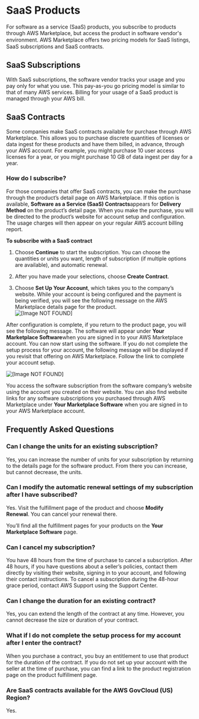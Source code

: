 # SaaS Products<a name="buyer-saas-products"></a>

 For software as a service \(SaaS\) products, you subscribe to products through AWS Marketplace, but access the product in software vendor's environment\. AWS Marketplace oﬀers two pricing models for SaaS listings, SaaS subscriptions and SaaS contracts\. 

## SaaS Subscriptions<a name="saas-subscriptions"></a>

 With SaaS subscriptions, the software vendor tracks your usage and you pay only for what you use\. This pay\-as\-you go pricing model is similar to that of many AWS services\. Billing for your usage of a SaaS product is managed through your AWS bill\. 

## SaaS Contracts<a name="buyer-saas-contracts"></a>

 Some companies make SaaS contracts available for purchase through AWS Marketplace\. This allows you to purchase discrete quantities of licenses or data ingest for these products and have them billed, in advance, through your AWS account\. For example, you might purchase 10 user access licenses for a year, or you might purchase 10 GB of data ingest per day for a year\. 

### How do I subscribe?<a name="how-do-i-subscribe"></a>

For those companies that offer SaaS contracts, you can make the purchase through the product’s detail page on AWS Marketplace\. If this option is available, **Software as a Service \(SaaS\) Contracts**appears for **Delivery Method** on the product’s detail page\. When you make the purchase, you will be directed to the product’s website for account setup and configuration\. The usage charges will then appear on your regular AWS account billing report\.

**To subscribe with a SaaS contract**

1.  Choose **Continue** to start the subscription\. You can choose the quantities or units you want, length of subscription \(if multiple options are available\), and automatic renewal\. 

1.  After you have made your selections, choose **Create Contract**\. 

1.  Choose **Set Up Your Account**, which takes you to the company’s website\. While your account is being configured and the payment is being verified, you will see the following message on the AWS Marketplace details page for the product\.    
![\[Image NOT FOUND\]](http://docs.aws.amazon.com/marketplace/latest/buyerguide/images/saas-contracts-subscribe-04.png)

 After configuration is complete, if you return to the product page, you will see the following message\. The software will appear under **Your Marketplace Software**when you are signed in to your AWS Marketplace account\. You can now start using the software\. If you do not complete the setup process for your account, the following message will be displayed if you revisit that offering on AWS Marketplace\. Follow the link to complete your account setup\.  

![\[Image NOT FOUND\]](http://docs.aws.amazon.com/marketplace/latest/buyerguide/images/saas-contracts-subscribe-05.png)

You access the software subscription from the software company’s website using the account you created on their website\. You can also find website links for any software subscriptions you purchased through AWS Marketplace under **Your Marketplace Software** when you are signed in to your AWS Marketplace account\. 

## Frequently Asked Questions<a name="buyer-saas-contracts-frequently-asked-questions"></a>

### Can I change the units for an existing subscription?<a name="can-i-change-the-units-for-an-existing-subscription"></a>

 Yes, you can increase the number of units for your subscription by returning to the details page for the software product\. From there you can increase, but cannot decrease, the units\. 

### Can I modify the automatic renewal settings of my subscription after I have subscribed?<a name="can-i-modify-the-automatic-renewal-settings-of-my-subscription-after-i-have-subscribed"></a>

 Yes\. Visit the fulfillment page of the product and choose **Modify Renewal**\. You can cancel your renewal there\. 

 You’ll find all the fulfillment pages for your products on the **Your Marketplace Software** page\. 

### Can I cancel my subscription?<a name="can-i-cancel-my-subscription"></a>

 You have 48 hours from the time of purchase to cancel a subscription\. After 48 hours, if you have questions about a seller’s policies, contact them directly by visiting their website, signing in to your account, and following their contact instructions\. To cancel a subscription during the 48\-hour grace period, contact AWS Support using the Support Center\. 

### Can I change the duration for an existing contract?<a name="can-i-change-the-duration-for-an-existing-contract"></a>

 Yes, you can extend the length of the contract at any time\. However, you cannot decrease the size or duration of your contract\. 

### What if I do not complete the setup process for my account after I enter the contract?<a name="what-if-i-do-not-complete-the-setup-process-for-my-account-after-i-enter-the-contract"></a>

 When you purchase a contract, you buy an entitlement to use that product for the duration of the contract\. If you do not set up your account with the seller at the time of purchase, you can find a link to the product registration page on the product fulfillment page\. 

### Are SaaS contracts available for the AWS GovCloud \(US\) Region?<a name="is-saas-contract-available-for-the-aws-govcloud-us-region"></a>

 Yes\. 
